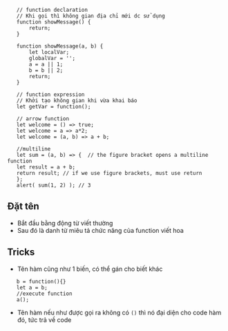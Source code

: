 
 ```
	// function declaration
	// Khi gọi thì không gian địa chỉ mới dc sử dụng
	function showMessage() {
		return;
	}

	function showMessage(a, b) {
		let localVar;
		globalVar = '';
		a = a || 1;
		b = b || 2;
		return;
	}

	// function expression
	// Khởi tạo không gian khi vừa khai báo
	let getVar = function();

	// arrow function
	let welcome = () => true;
	let welcome = a => a*2;
	let welcome = (a, b) => a + b;

	//multiline
	let sum = (a, b) => {  // the figure bracket opens a multiline function
	let result = a + b;
	return result; // if we use figure brackets, must use return
	};
	alert( sum(1, 2) ); // 3
 ```

## Đặt tên

 - Bắt đầu bằng động từ viết thường
 - Sau đó là danh từ miêu tả chức năng của function viết hoa

## Tricks

 - Tên hàm cũng như 1 biến, có thể gán cho biết khác

 ```
	b = function(){}
	let a = b;
	//execute function
	a();
 ```

 - Tên hàm nếu như được gọi ra không có `()` thì nó đại diện cho code hàm đó, tức trả về code 

